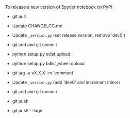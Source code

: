 To release a new version of Spyder notebook on PyPI:

* git pull

* Update CHANGELOG.md

* Update `_version.py` (set release version, remove 'dev0')

* git add and git commit

* python setup.py sdist upload

* python setup.py bdist_wheel upload

* git tag -a vX.X.X -m 'comment'

* Update `_version.py` (add 'dev0' and increment minor)

* git add and git commit

* git push

* git push --tags